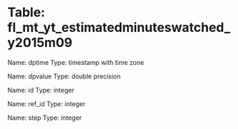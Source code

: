 Table: fl_mt_yt_estimatedminuteswatched_y2015m09
================================================

Name: dptime
Type: timestamp with time zone

Name: dpvalue
Type: double precision

Name: id
Type: integer

Name: ref_id
Type: integer

Name: step
Type: integer

